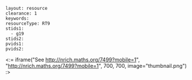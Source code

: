 ````
layout: resource
clearance: 1
keywords:
resourceType: RT9
stids1: 
  - g19
stids2:
pvids1:
pvids2:

````

<:= iframe("See http://nrich.maths.org/7499?mobile=1", "http://nrich.maths.org/7499?mobile=1", 700, 700, image="thumbnail.png") :>